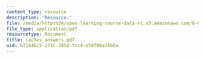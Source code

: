 ```yaml
---
content_type: resource
description: 'Resource:'
file: /media/https%3A/open-learning-course-data-rc.s3.amazonaws.com/6-004-computation-structures-spring-2017/b71446c5273c385dfcc4e50f00a26b6a_caches_answers.pdf
file_type: application/pdf
resourcetype: Document
title: caches_answers.pdf
uid: b71446c5-273c-385d-fcc4-e50f00a26b6a
---
```

